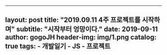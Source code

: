 
---
layout:     post
title:      "2019.09.11 4주 프로젝트를 시작하며"
subtitle:   "시작부터 엉망이다."
date:       2019-09-11
author:     gogoJH
header-img: img/1.png
catalog: true
tags:
    - 개발일기
    - JS
    - 프로젝트
---
<!--stackedit_data:
eyJoaXN0b3J5IjpbLTE4MTEzODAzNjhdfQ==
-->